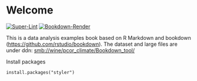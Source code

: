 # Welcome

[![Super-Lint](https://github.com/NIEHS/PCOR_bookdown_tools/actions/workflows/superlint.yml/badge.svg?branch=mm_workflows)](https://github.com/NIEHS/PCOR_bookdown_tools/actions/workflows/superlint.yml/badge.svg?branch=mm_workflows)
[![Bookdown-Render](https://github.com/NIEHS/PCOR_bookdown_tools/actions/workflows/test-bookdown.yml/badge.svg?branch=mm_workflows)](https://github.com/NIEHS/PCOR_bookdown_tools/actions/workflows/test-bookdown.yml/badge.svg?branch=mm_workflows)

This is a data analysis examples book based on R Markdown and bookdown (<https://github.com/rstudio/bookdown>). The dataset and large files are under ddn: <smb://wine/pcor_climate/Bookdown_tool/>

Install packages

```{r}
install.packages("styler")

```
